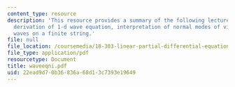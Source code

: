 ```yaml
---
content_type: resource
description: 'This resource provides a summary of the following lecture topics: physical
  derivation of 1-d wave equation, interpretation of normal modes of vibration and
  waves on a finite string.'
file: null
file_location: /coursemedia/18-303-linear-partial-differential-equations-fall-2006/22ead9d70b36836a68d13c7393e19649_waveeqni.pdf
file_type: application/pdf
resourcetype: Document
title: waveeqni.pdf
uid: 22ead9d7-0b36-836a-68d1-3c7393e19649
---
```

